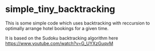 # simple_tiny_backtracking

This is some simple code which uses backtracking with reccursion to optimally arrange hotel bookings for a given time. 

It is based on the Sudoku backtracking algorithm here https://www.youtube.com/watch?v=G_UYXzGuqvM 
